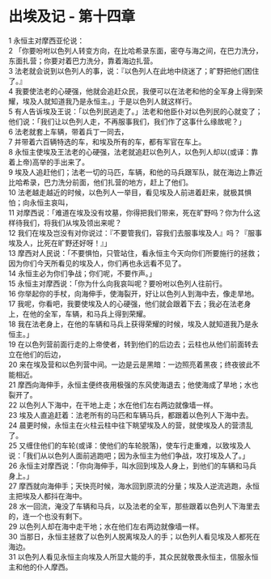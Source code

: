 # 出埃及记 - 第十四章
  
 1 永恒主对摩西亚伦说：  
 2 「你要吩咐以色列人转变方向，在比哈希录东面，密夺与海之间，在巴力洗分，东面扎营；你要对着巴力洗分，靠着海边扎营。  
 3 法老就会说到以色列人的事，说：『以色列人在此地中绕迷了；旷野把他们困住了。』  
 4 我要使法老的心硬强，他就会追赶众民，我便可以在法老和他的全军身上得到荣耀，埃及人就知道我乃是永恒主。」于是以色列人就这样行。  
 5 有人告诉埃及王说：「以色列民逃走了。」法老和他臣仆对以色列民的心就变了；他们说：「我们让以色列人走，不再服事我们，我们作了这事什么缘故呢？」  
 6 法老就套上车辆，带着兵丁一同去，  
 7 并带着六百辆特选的车，和埃及所有的车，都有军官在车上。  
 8 永恒主使埃及王法老的心硬强，法老就追赶以色列人，以色列人却以(或译：靠着上帝)高举的手出来了。  
 9 埃及人追赶他们；法老一切的马匹，车辆，和他的马兵跟军队，就在海边上靠近比哈希录，巴力洗分前面，他们扎营的地方，赶上了他们。  
 10 法老越走越近的时候，以色列人一举目，看见埃及人前进着赶来，就极其惧怕；向永恒主哀叫，  
 11 对摩西说：「难道在埃及没有坟墓，你得把我们带来，死在旷野吗？你为什么这样待我们，将我们从埃及领出来呢？  
 12 我们在埃及岂没有对你说过：『不要管我们，容我们去服事埃及人』吗？『服事埃及人，比死在旷野还好呀！』」  
 13 摩西对人民说：「不要惧怕，只管站住，看永恒主今天向你们所要施行的拯救；因为你们今天所看见的埃及人，你们再也永远看不见了。  
 14 永恒主必为你们争战；你们呢，不要作声。」  
 15 永恒主对摩西说：「你为什么向我哀叫呢？要吩咐以色列人往前行。  
 16 你举起你的手杖，向海伸手，使海裂开，好让以色列人到海中去，像走旱地。  
 17 我呢，你看吧，我要使埃及人的心硬强，他们就会跟着下去；我必在法老身上，在他的全军，车辆，和马兵上得到荣耀。  
 18 我在法老身上，在他的车辆和马兵上获得荣耀的时候，埃及人就知道我乃是永恒主。」  
 19 在以色列营前面行走的上帝使者，转到他们的后边去；云柱也从他们前面转去立在他们的后边，  
 20 来在埃及营和以色列营中间。一边是云是黑暗：一边照亮着黑夜；终夜彼此不能相近。  
 21 摩西向海伸手，永恒主便终夜用极强的东风使海退去；他使海成了旱地；水也裂开了。  
 22 以色列人下海中，在干地上走；水在他们左右两边就像墙一样。  
 23 埃及人直追赶着：法老所有的马匹和车辆马兵，都跟着以色列人下海中去。  
 24 晨更时候，永恒主在火柱云柱中往下眺望埃及人的营，就使埃及人的营溃乱了。  
 25 又缠住他们的车轮(或译：使他们的车轮脱落)，使车行走重难，以致埃及人说：「我们从以色列人面前逃跑吧；因为永恒主为他们争战，攻打埃及人了。」  
 26 永恒主对摩西说：「你向海伸手，叫水回到埃及人身上，到他们的车辆和马兵身上。」  
 27 摩西就向海伸手；天快亮时候，海水回到原流的分量；埃及人逆流逃跑，永恒主把埃及人都抖在海中。  
 28 水一回流，淹没了车辆和马兵，以及法老的全军，那些跟着以色列人下海里去的，连一个也没有剩下。  
 29 以色列人却在海中走干地；水在他们左右两边就像墙一样。  
 30 当那日，永恒主拯救了以色列人脱离埃及人的手；以色列人看见埃及人都死在海边。  
 31 以色列人看见永恒主向埃及人所显大能的手，其众民就敬畏永恒主，信服永恒主和他的仆人摩西。